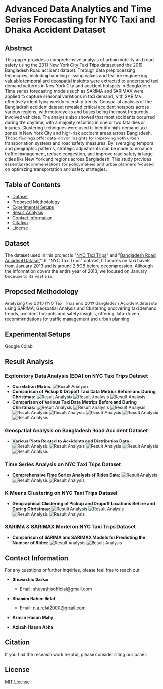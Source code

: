 # Advanced Data Analytics and Time Series Forecasting for NYC Taxi and Dhaka Accident Dataset

## Abstract
This paper provides a comprehensive analysis of urban mobility and road safety using the 2013 New York City Taxi Trips dataset and the 2019 Bangladesh Road accident dataset. Through data preprocessing techniques, including handling missing values and feature engineering, valuable temporal and geospatial insights were extracted to understand taxi demand patterns in New York City and accident hotspots in Bangladesh. Time series forecasting models such as SARIMA and SARIMAX were applied to capture seasonal variations in taxi demand, with SARIMA effectively identifying weekly ridership trends. Geospatial analysis of the Bangladesh accident dataset revealed critical accident hotspots across various regions, with motorcycles and buses being the most frequently involved vehicles. The analysis also showed that most accidents occurred during the daytime, with a majority resulting in one or two fatalities or injuries. Clustering techniques were used to identify high-demand taxi zones in New York City and high-risk accident areas across Bangladesh. These findings offer data-driven insights for improving both urban transportation systems and road safety measures. By leveraging temporal and geographic patterns, strategic adjustments can be made to enhance traffic management, reduce congestion, and improve road safety in large cities like New York and regions across Bangladesh. This study provides essential recommendations for policymakers and urban planners focused on optimizing transportation and safety strategies.

## Table of Contents
- [Dataset](#dataset)
- [Proposed Methodology](#proposed-methodology)
- [Experimental Setups](#experimental-setups)
- [Result Analysis](#result-analysis)
- [Contact Information](#contact-information)
- [Citation](#citation)
- [License](#license)

## Dataset

The dataset used in this project is "<a href="https://www.andresmh.com/nyctaxitrips/">NYC Taxi Trips</a>" and "<a href="https://ieee-dataport.org/documents/bangladesh-road-accident-dataset">Bangladesh Road Accident Dataset</a>". In "NYC Taxi Trips" dataset, It focuses on taxi travels from January 2013 and is around 2.5GB before decompression. Although the information covers the entire year of 2013, we focused on January because to its vast size.

## Proposed Methodology
Analyzing the 2013 NYC Taxi Trips and 2019 Bangladesh Accident datasets using SARIMA, Geospatial Analysis and Clustering uncovering taxi demand trends, accident hotspots and safety insights, offering data-driven recommendations for traffic management and urban planning.

## Experimental Setups
Google Colab

## Result Analysis
### Exploratory Data Analysis (EDA) on NYC Taxi Trips Dataset
- **Correlation Matrix:**
![Result Analysis](Images/Correlation_Matrix.png)
- **Comparison of Pickup & Dropoff Taxi Data Metrics Before and During Christmas:**
![Result Analysis](Images/Pickup_&_Dropoff_Hour_Distribution_Before_and_During_Christmas.png)
![Result Analysis](Images/Pickup_&_Dropoff_Day_Distribution_Before_and_During_Christmas.png)
![Result Analysis](Images/Pickup_&_Dropoff_Time_of_Day_Distribution_Before_and_During_Christmas.png)
- **Comparison of Various Taxi Data Metrics Before and During Christmas:**
![Result Analysis](Images/Distance_per_Day_of_Week.png)
![Result Analysis](Images/Distance_per_Hour_of_Day.png)
![Result Analysis](Images/Distance_per_Time_of_Day.png)
![Result Analysis](Images/Distribution_of_Pickup_Day.png)
![Result Analysis](Images/Distribution_of_Pickup_Hour.png)
![Result Analysis](Images/Trip_Duration_per_Time_of_Day.png)
![Result Analysis](Images/Distribution_of_Trip_Distance.png)
![Result Analysis](Images/Distribution_of_Trip_Duration.png)

### Geospatial Analysis on Bangladesh Road Accident Dataset
- **Various Plots Related to Accidents and Distribution Data:**
![Result Analysis](Images/Distribution_of_Division.png)
![Result Analysis](Images/Count_Plot_of_Time.png)
![Result Analysis](Images/Count_Plot_of_Vehicle_Type.png)
![Result Analysis](Images/Distribution_of_Death.png)
![Result Analysis](Images/Distribution_of_Injured.png)

### Time Series Analysis on NYC Taxi Trips Dataset
- **Comprehensive Time Series Analysis of Rides Data:**
![Result Analysis](Images/Residuals_Histogram_Q-Q_and_Correlogram.png)
![Result Analysis](Images/Trend_Seasonal_and_Residual_Components.png)
![Result Analysis](Images/De-Trended_Time_Series_and_Autocorrelation.png)

### K Means Clustering on NYC Taxi Trips Dataset
- **Geographical Clustering of Pickup and Dropoff Locations Before and During Christmas:**
![Result Analysis](Images/Geographical_Clustering_of_Pickup_Locations_(Before_Christmas).png)
![Result Analysis](Images/Geographical_Clustering_of_Pickup_Locations_(During_Christmas).png)
![Result Analysis](Images/Geographical_Clustering_of_Dropoff_Locations_(Before_Christmas).png)
![Result Analysis](Images/Geographical_Clustering_of_Dropoff_Locations_(During_Christmas).png)

### SARIMA & SARIMAX Model on NYC Taxi Trips Dataset
- **Comparison of SARIMA and SARIMAX Models for Predicting the Number of Rides:**
![Result Analysis](Images/Predicting_the_Number_of_Rides_using_SARIMA_Model.png)
![Result Analysis](Images/Predicting_the_Number_of_Rides_using_SARIMAX_Model.png)

## Contact Information

For any questions or further inquiries, please feel free to reach out:

- **Shuvashis Sarkar**
  - Email: [shuvashisofficial@gmail.com](mailto:shuvashisofficial@gmail.com)

- **Shamim Rahim Refat**
  - Email: [n.a.refat2000@gmail.com](mailto:n.a.refat2000@gmail.com)

- **Arman Hasan Mahy**
  
- **Azizah Hasan Abha**
    
## Citation

If you find the research work helpful, please consider citing our paper:

## License
[MIT License](LICENSE)
